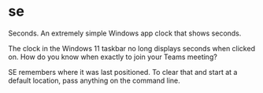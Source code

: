 # se
Seconds. An extremely simple Windows app clock that shows seconds.

The clock in the Windows 11 taskbar no long displays seconds when clicked on. How do you know when exactly to join your Teams meeting?

SE remembers where it was last positioned. To clear that and start at a default location, pass anything on the command line.

